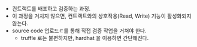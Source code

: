 - 컨트랙트를 배포하고 검증하는 과정.
- 이 과정을 거치지 않으면, 컨트랙트와의 상호작용(Read, Write) 기능이 활성화되지 않는다.
- source code 업로드ㄷ를 통해 직접 검증 작업을 거쳐야 한다.
	- truffle 로는 불편하지만, hardhat 을 이용하면 간단해진다.